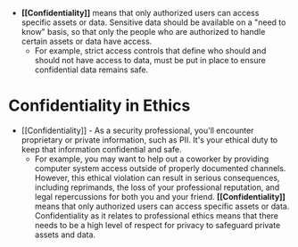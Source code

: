 - **[[Confidentiality]]** means that only authorized users can access specific assets or data. Sensitive data should be available on a "need to know" basis, so that only the people who are authorized to handle certain assets or data have access. 
	- For example, strict access controls that define who should and should not have access to data, must be put in place to ensure confidential data remains safe.
# Confidentiality in Ethics

- [[Confidentiality]] - As a security professional, you'll encounter proprietary or private information, such as PII. It's your ethical duty to keep that information confidential and safe. 
	- For example, you may want to help out a coworker by providing computer system access outside of properly documented channels. However, this ethical violation can result in serious consequences, including reprimands, the loss of your professional reputation, and legal repercussions for both you and your friend.
**[[Confidentiality]]** means that only authorized users can access specific assets or data. Confidentiality as it relates to professional ethics means that there needs to be a high level of respect for privacy to safeguard private assets and data.